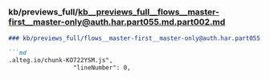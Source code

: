 ### kb/previews_full/kb__previews_full__flows__master-first__master-only@auth.har.part055.md.part002.md

```md
### kb/previews_full/flows__master-first__master-only@auth.har.part055.md (part 002)

```md
.alteg.io/chunk-KO722YSM.js",
                  "lineNumber": 0,
```

```

```
